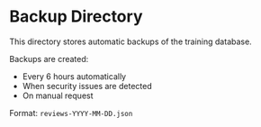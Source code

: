 # Backup Directory

This directory stores automatic backups of the training database.

Backups are created:
- Every 6 hours automatically
- When security issues are detected
- On manual request

Format: `reviews-YYYY-MM-DD.json`